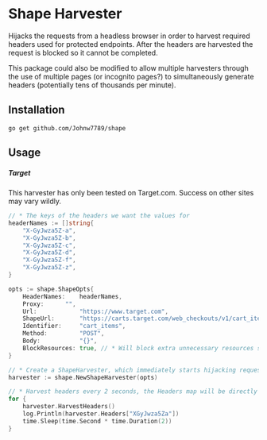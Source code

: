 # Shape Harvester
Hijacks the requests from a headless browser in order to harvest required headers used for protected endpoints. After the headers are harvested the request is blocked so it cannot be completed.

This package could also be modified to allow multiple harvesters through the use of multiple pages (or incognito pages?) to simultaneously generate headers (potentially tens of thousands per minute).

## Installation
``go get github.com/Johnw7789/shape``

## Usage
##### Target
This harvester has only been tested on Target.com. Success on other sites may vary wildly.


```Go
// * The keys of the headers we want the values for
headerNames := []string{
	"X-GyJwza5Z-a",
	"X-GyJwza5Z-b",
	"X-GyJwza5Z-c",
	"X-GyJwza5Z-d",
	"X-GyJwza5Z-f",
	"X-GyJwza5Z-z",
}

opts := shape.ShapeOpts{
	HeaderNames:    headerNames,
	Proxy: 		"",
	Url:            "https://www.target.com",
	ShapeUrl:       "https://carts.target.com/web_checkouts/v1/cart_items?field_groups=CART,CART_ITEMS,SUMMARY&key=9f36aeafbe60771e321a7cc95a78140772ab3e96",
	Identifier:     "cart_items",
	Method:         "POST",
	Body:           "{}",
	BlockResources: true, // * Will block extra unnecessary resources such as images and css
}

// * Create a ShapeHarvester, which immediately starts hijacking requests
harvester := shape.NewShapeHarvester(opts)

// * Harvest headers every 2 seconds, the Headers map will be directly updated on the struct
for {
	harvester.HarvestHeaders()
	log.Println(harvester.Headers["XGyJwza5Za"])
	time.Sleep(time.Second * time.Duration(2))
}
```
